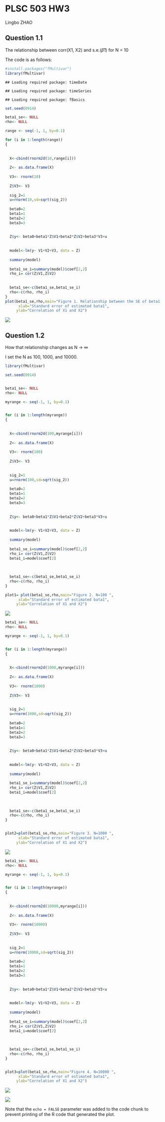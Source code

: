 PLSC 503 HW3
================
Lingbo ZHAO

## Question 1.1

The relationship between corr(X1, X2) and s.e.(*β̂*1) for N = 10

The code is as follows:

``` r
#install.packages("fMultivar")
library(fMultivar)
```

    ## Loading required package: timeDate

    ## Loading required package: timeSeries

    ## Loading required package: fBasics

``` r
set.seed(0914)

beta1_se<- NULL 
rho<- NULL

range <- seq(-1, 1, by=0.1)

for (i in 1:length(range))
{
  
  
  X<-cbind(rnorm2d(10,range[i]))
  
  Z<- as.data.frame(X)
  
  V3<- rnorm(10)
  
  Z$V3<- V3
  
  sig_2=1 
  u=rnorm(10,sd=sqrt(sig_2))
  
  beta0=2
  beta1=1
  beta2=2 
  beta3=3
  
  
  Z$y<- beta0+beta1*Z$V1+beta2*Z$V2+beta3*V3+u
  
  
  model<-lm(y~ V1+V2+V3, data = Z)
  
  summary(model)
  
  beta1_se_i=summary(model)$coef[2,2]
  rho_i= cor(Z$V1,Z$V2)
  
  
  beta1_se<-c(beta1_se,beta1_se_i)
  rho<-c(rho, rho_i)
}
plot(beta1_se,rho,main="Figure 1. Relationship between the SE of beta1 and correlation of X1X2 ",
      xlab="Standard error of estimated bata1", 
     ylab="Correlation of X1 and X2")
```

![](PLSC-503-HW3_files/figure-gfm/cars-1.png)<!-- -->

## Question 1.2

How that relationship changes as N → ∞

I set the N as 100, 1000, and 10000.

``` r
library(fMultivar)

set.seed(0914)


beta1_se<- NULL 
rho<- NULL

myrange <- seq(-1, 1, by=0.1)


for (i in 1:length(myrange))
{
  
  
  X<-cbind(rnorm2d(100,myrange[i]))
  
  Z<- as.data.frame(X)
  
  V3<- rnorm(100)
  
  Z$V3<- V3
  
  
  sig_2=1 
  u=rnorm(100,sd=sqrt(sig_2))
  
  beta0=2
  beta1=1
  beta2=2 
  beta3=3
  
  
  Z$y<- beta0+beta1*Z$V1+beta2*Z$V2+beta3*V3+u
  
  
  model<-lm(y~ V1+V2+V3, data = Z)
  
  summary(model)
  
  beta1_se_i=summary(model)$coef[2,2]
  rho_i= cor(Z$V1,Z$V2)
  beta1_i=model$coef[2]
  
  
  
  beta1_se<-c(beta1_se,beta1_se_i)
  rho<-c(rho, rho_i)
}

plot1= plot(beta1_se,rho,main="Figure 2. N=100 ",
      xlab="Standard error of estimated bata1", 
     ylab="Correlation of X1 and X2")
```

![](PLSC-503-HW3_files/figure-gfm/question12-1.png)<!-- -->

``` r
beta1_se<- NULL 
rho<- NULL

myrange <- seq(-1, 1, by=0.1)


for (i in 1:length(myrange))
{
  
  
  X<-cbind(rnorm2d(1000,myrange[i]))
  
  Z<- as.data.frame(X)
  
  V3<- rnorm(1000)
  
  Z$V3<- V3
  
  
  sig_2=1 
  u=rnorm(1000,sd=sqrt(sig_2))
  
  beta0=2
  beta1=1
  beta2=2 
  beta3=3
  
  
  Z$y<- beta0+beta1*Z$V1+beta2*Z$V2+beta3*V3+u
  
  
  model<-lm(y~ V1+V2+V3, data = Z)
  
  summary(model)
  
  beta1_se_i=summary(model)$coef[2,2]
  rho_i= cor(Z$V1,Z$V2)
  beta1_i=model$coef[2]
  
  
  
  beta1_se<-c(beta1_se,beta1_se_i)
  rho<-c(rho, rho_i)
}


plot2=plot(beta1_se,rho,main="Figure 3. N=1000 ",
      xlab="Standard error of estimated bata1", 
     ylab="Correlation of X1 and X2")
```

![](PLSC-503-HW3_files/figure-gfm/question12-2.png)<!-- -->

``` r
beta1_se<- NULL 
rho<- NULL

myrange <- seq(-1, 1, by=0.1)


for (i in 1:length(myrange))
{
  
  
  X<-cbind(rnorm2d(10000,myrange[i]))
  
  Z<- as.data.frame(X)
  
  V3<- rnorm(10000)
  
  Z$V3<- V3
  
  
  sig_2=1 
  u=rnorm(10000,sd=sqrt(sig_2))
  
  beta0=2
  beta1=1
  beta2=2 
  beta3=3
  
  
  Z$y<- beta0+beta1*Z$V1+beta2*Z$V2+beta3*V3+u
  
  
  model<-lm(y~ V1+V2+V3, data = Z)
  
  summary(model)
  
  beta1_se_i=summary(model)$coef[2,2]
  rho_i= cor(Z$V1,Z$V2)
  beta1_i=model$coef[2]
  
  
  
  beta1_se<-c(beta1_se,beta1_se_i)
  rho<-c(rho, rho_i)
}


plot3=plot(beta1_se,rho,main="Figure 4. N=10000 ",
      xlab="Standard error of estimated bata1", 
     ylab="Correlation of X1 and X2")
```

![](PLSC-503-HW3_files/figure-gfm/question12-3.png)<!-- -->

![](PLSC-503-HW3_files/figure-gfm/pressure-1.png)<!-- -->

Note that the `echo = FALSE` parameter was added to the code chunk to
prevent printing of the R code that generated the plot.

